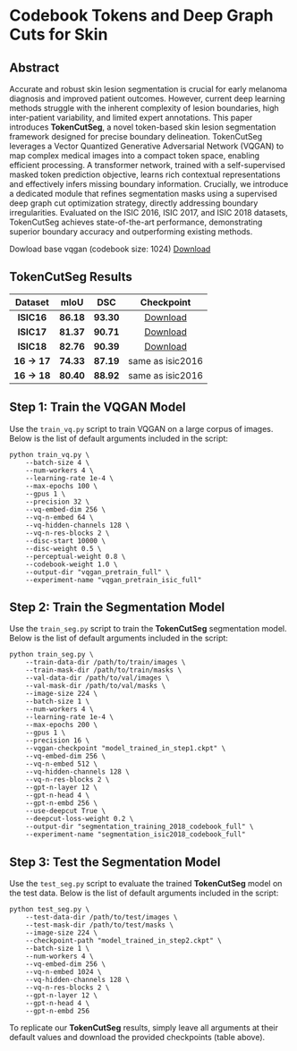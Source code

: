 # Codebook Tokens and Deep Graph Cuts for Skin

## Abstract
Accurate and robust skin lesion segmentation is crucial for early melanoma diagnosis and improved patient outcomes. However, current deep learning methods struggle with the inherent complexity of lesion boundaries, high inter-patient variability, and limited expert annotations. This paper introduces **TokenCutSeg**, a novel token-based skin lesion segmentation framework designed for precise boundary delineation. TokenCutSeg leverages a Vector Quantized Generative Adversarial Network (VQGAN) to map complex medical images into a compact token space, enabling efficient processing. A transformer network, trained with a self-supervised masked token prediction objective, learns rich contextual representations and effectively infers missing boundary information. Crucially, we introduce a dedicated module that refines segmentation masks using a supervised deep graph cut optimization strategy, directly addressing boundary irregularities. Evaluated on the ISIC 2016, ISIC 2017, and ISIC 2018 datasets, TokenCutSeg achieves state-of-the-art performance, demonstrating superior boundary accuracy and outperforming existing methods.



Dowload base vqgan (codebook size: 1024) [Download](https://drive.google.com/file/d/1QioCFnoYvtsq0XRXu_Xkyz6hwnDV7PVY/view?usp=drive_link)


## TokenCutSeg Results


| **Dataset** | **mIoU** | **DSC** | **Checkpoint**               |
|:-----------:|:-------:|:-------:|:----------------------------:|
| **ISIC16**  | **86.18** | **93.30** | [Download](https://drive.google.com/file/d/1WJZynHSSCl8yCh9Vf3-dogPHfixZ5Wa1/view?usp=drive_link)       |
| **ISIC17**  | **81.37** | **90.71** | [Download]([URL_ISIC17](https://drive.google.com/file/d/1lb7oPumyzE9mmrg6YApeJ-dTXU0vMK67/view?usp=drive_link))       |
| **ISIC18**  | **82.76** | **90.39** | [Download]([URL_ISIC18](https://drive.google.com/file/d/1WJZynHSSCl8yCh9Vf3-dogPHfixZ5Wa1/view?usp=drive_link))       |
| **16 → 17** | **74.33** | **87.19** | same as isic2016     |
| **16 → 18** | **80.40** | **88.92** | same as isic2016     |



## Step 1: Train the VQGAN Model

Use the `train_vq.py` script to train VQGAN on a large corpus of images. Below is the list of default arguments included in the script:

```
python train_vq.py \
    --batch-size 4 \
    --num-workers 4 \
    --learning-rate 1e-4 \
    --max-epochs 100 \
    --gpus 1 \
    --precision 32 \
    --vq-embed-dim 256 \
    --vq-n-embed 64 \
    --vq-hidden-channels 128 \
    --vq-n-res-blocks 2 \
    --disc-start 10000 \
    --disc-weight 0.5 \
    --perceptual-weight 0.8 \
    --codebook-weight 1.0 \
    --output-dir "vqgan_pretrain_full" \
    --experiment-name "vqgan_pretrain_isic_full"

```

## Step 2: Train the Segmentation Model

Use the `train_seg.py` script to train the **TokenCutSeg** segmentation model. Below is the list of default arguments included in the script:

```
python train_seg.py \
    --train-data-dir /path/to/train/images \
    --train-mask-dir /path/to/train/masks \
    --val-data-dir /path/to/val/images \
    --val-mask-dir /path/to/val/masks \
    --image-size 224 \
    --batch-size 1 \
    --num-workers 4 \
    --learning-rate 1e-4 \
    --max-epochs 200 \
    --gpus 1 \
    --precision 16 \
    --vqgan-checkpoint "model_trained_in_step1.ckpt" \
    --vq-embed-dim 256 \
    --vq-n-embed 512 \
    --vq-hidden-channels 128 \
    --vq-n-res-blocks 2 \
    --gpt-n-layer 12 \
    --gpt-n-head 4 \
    --gpt-n-embd 256 \
    --use-deepcut True \
    --deepcut-loss-weight 0.2 \
    --output-dir "segmentation_training_2018_codebook_full" \
    --experiment-name "segmentation_isic2018_codebook_full"

```

## Step 3: Test the Segmentation Model

Use the `test_seg.py` script to evaluate the trained **TokenCutSeg** model on the test data. Below is the list of default arguments included in the script:

```
python test_seg.py \
    --test-data-dir /path/to/test/images \
    --test-mask-dir /path/to/test/masks \
    --image-size 224 \
    --checkpoint-path "model_trained_in_step2.ckpt" \
    --batch-size 1 \
    --num-workers 4 \
    --vq-embed-dim 256 \
    --vq-n-embed 1024 \
    --vq-hidden-channels 128 \
    --vq-n-res-blocks 2 \
    --gpt-n-layer 12 \
    --gpt-n-head 4 \
    --gpt-n-embd 256

```

To replicate our **TokenCutSeg** results, simply leave all arguments at their default values and download the provided checkpoints (table above).
